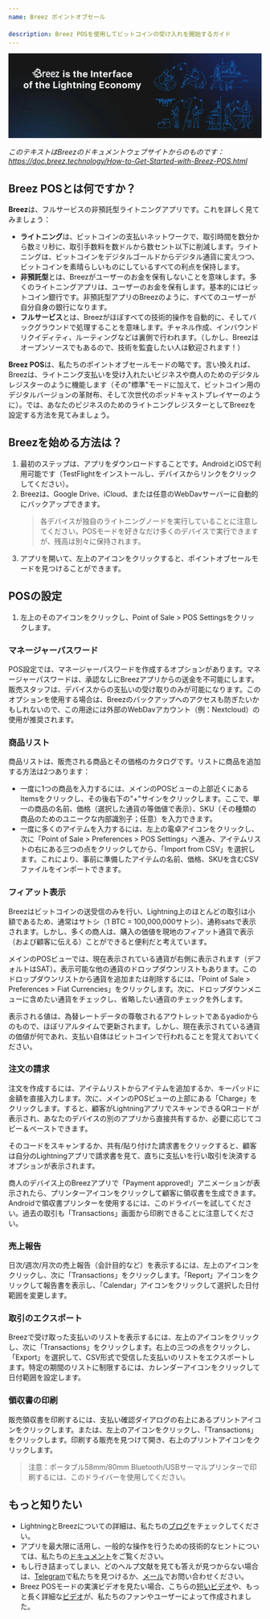```yaml
---
name: Breez ポイントオブセール

description: Breez POSを使用してビットコインの受け入れを開始するガイド
---
```


![cover](assets/cover.webp)

_このテキストはBreezのドキュメントウェブサイトからのものです：https://doc.breez.technology/How-to-Get-Started-with-Breez-POS.html_

## Breez POSとは何ですか？

**Breez**は、フルサービスの非預託型ライトニングアプリです。これを詳しく見てみましょう：

- **ライトニング**は、ビットコインの支払いネットワークで、取引時間を数分から数ミリ秒に、取引手数料を数ドルから数セント以下に削減します。ライトニングは、ビットコインをデジタルゴールドからデジタル通貨に変えつつ、ビットコインを素晴らしいものにしているすべての利点を保持します。
- **非預託型**とは、Breezがユーザーのお金を保有しないことを意味します。多くのライトニングアプリは、ユーザーのお金を保有します。基本的にはビットコイン銀行です。非預託型アプリのBreezのように、すべてのユーザーが自分自身の銀行になります。
- **フルサービス**とは、Breezがほぼすべての技術的操作を自動的に、そしてバックグラウンドで処理することを意味します。チャネル作成、インバウンドリクイディティ、ルーティングなどは裏側で行われます。（しかし、Breezはオープンソースでもあるので、技術を監査したい人は歓迎されます！）

**Breez POS**は、私たちのポイントオブセールモードの略です。言い換えれば、Breezは、ライトニング支払いを受け入れたいビジネスや商人のためのデジタルレジスターのように機能します（その"標準"モードに加えて、ビットコイン用のデジタルバージョンの革財布、そして次世代のポッドキャストプレイヤーのように）。では、あなたのビジネスのためのライトニングレジスターとしてBreezを設定する方法を見てみましょう。

## Breezを始める方法は？

1. 最初のステップは、アプリをダウンロードすることです。AndroidとiOSで利用可能です（TestFlightをインストールし、デバイスからリンクをクリックしてください）。
2. Breezは、Google Drive、iCloud、または任意のWebDavサーバーに自動的にバックアップできます。
   > 各デバイスが独自のライトニングノードを実行していることに注意してください。POSモードを好きなだけ多くのデバイスで実行できますが、残高は別々に保持されます。
3. アプリを開いて、左上のアイコンをクリックすると、ポイントオブセールモードを見つけることができます。

## POSの設定

1. 左上のそのアイコンをクリックし、Point of Sale > POS Settingsをクリックします。

### マネージャーパスワード

POS設定では、マネージャーパスワードを作成するオプションがあります。マネージャーパスワードは、承認なしにBreezアプリからの送金を不可能にします。販売スタッフは、デバイスからの支払いの受け取りのみが可能になります。このオプションを使用する場合は、Breezのバックアップへのアクセスも防ぎたいかもしれないので、この用途には外部のWebDavアカウント（例：Nextcloud）の使用が推奨されます。

### 商品リスト

商品リストは、販売される商品とその価格のカタログです。リストに商品を追加する方法は2つあります：

- 一度に1つの商品を入力するには、メインのPOSビューの上部近くにあるItemsをクリックし、その後右下の"+"サインをクリックします。ここで、単一の商品の名前、価格（選択した通貨の等価値で表示）、SKU（その種類の商品のためのユニークな内部識別子；任意）を入力できます。
- 一度に多くのアイテムを入力するには、左上の電卓アイコンをクリックし、次に「Point of Sale > Preferences > POS Settings」へ進み、アイテムリストの右にある三つの点をクリックしてから、「Import from CSV」を選択します。これにより、事前に準備したアイテムの名前、価格、SKUを含むCSVファイルをインポートできます。
### フィアット表示

Breezはビットコインの送受信のみを行い、Lightning上のほとんどの取引は小額であるため、通常はサトシ（1 BTC = 100,000,000サトシ）、通称satsで表示されます。しかし、多くの商人は、購入の価値を現地のフィアット通貨で表示（および顧客に伝える）ことができると便利だと考えています。

メインのPOSビューでは、現在表示されている通貨が右側に表示されます（デフォルトはSAT）。表示可能な他の通貨のドロップダウンリストもあります。このドロップダウンリストから通貨を追加または削除するには、「Point of Sale > Preferences > Fiat Currencies」をクリックします。次に、ドロップダウンメニューに含めたい通貨をチェックし、省略したい通貨のチェックを外します。

表示される値は、為替レートデータの尊敬されるアウトレットであるyadioからのもので、ほぼリアルタイムで更新されます。しかし、現在表示されている通貨の価値が何であれ、支払い自体はビットコインで行われることを覚えておいてください。

### 注文の請求

注文を作成するには、アイテムリストからアイテムを追加するか、キーパッドに金額を直接入力します。次に、メインのPOSビューの上部にある「Charge」をクリックします。すると、顧客がLightningアプリでスキャンできるQRコードが表示され、あなたのデバイスの別のアプリから直接共有するか、必要に応じてコピー＆ペーストできます。

そのコードをスキャンするか、共有/貼り付けた請求書をクリックすると、顧客は自分のLightningアプリで請求書を見て、直ちに支払いを行い取引を決済するオプションが表示されます。

商人のデバイス上のBreezアプリで「Payment approved!」アニメーションが表示されたら、プリンターアイコンをクリックして顧客に領収書を生成できます。Androidで領収書プリンターを使用するには、このドライバーを試してください。過去の取引も「Transactions」画面から印刷できることに注意してください。

### 売上報告

日次/週次/月次の売上報告（会計目的など）を表示するには、左上のアイコンをクリックし、次に「Transactions」をクリックします。「Report」アイコンをクリックして報告書を表示し、「Calendar」アイコンをクリックして選択した日付範囲を変更します。

### 取引のエクスポート

Breezで受け取った支払いのリストを表示するには、左上のアイコンをクリックし、次に「Transactions」をクリックします。右上の三つの点をクリックし、「Export」を選択して、CSV形式で受信した支払いのリストをエクスポートします。特定の期間のリストに制限するには、カレンダーアイコンをクリックして日付範囲を設定します。

### 領収書の印刷

販売領収書を印刷するには、支払い確認ダイアログの右上にあるプリントアイコンをクリックします。または、左上のアイコンをクリックし、「Transactions」をクリックします。印刷する販売を見つけて開き、右上のプリントアイコンをクリックします。

> 注意：ポータブル58mm/80mm Bluetooth/USBサーマルプリンターで印刷するには、このドライバーを使用してください。

## もっと知りたい

- LightningとBreezについての詳細は、私たちの[ブログ](https://breez.technology/blog)をチェックしてください。
- アプリを最大限に活用し、一般的な操作を行うための技術的なヒントについては、私たちの[ドキュメント](https://breez.technology/documentation)をご覧ください。
- もし行き詰まってしまい、どのヘルプ文献を見ても答えが見つからない場合は、[Telegram](https://t.me/breez_labs)で私たちを見つけるか、[メール](mailto:support@breez.technology)でお問い合わせください。
- Breez POSモードの実演ビデオを見たい場合、こちらの[短いビデオ](https://www.youtube.com/watch?v=xxxx)や、もっと長く詳細な[ビデオ](https://www.youtube.com/watch?v=xxxx)が、私たちのファンやユーザーによって作成されました。